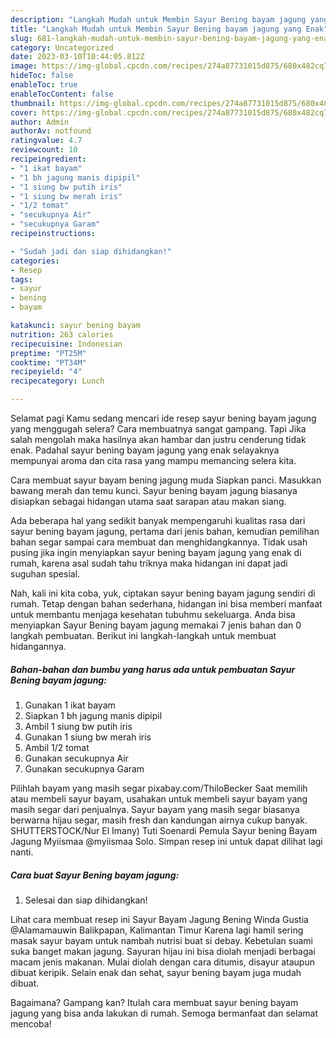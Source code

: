 ```yaml
---
description: "Langkah Mudah untuk Membin Sayur Bening bayam jagung yang Enak"
title: "Langkah Mudah untuk Membin Sayur Bening bayam jagung yang Enak"
slug: 681-langkah-mudah-untuk-membin-sayur-bening-bayam-jagung-yang-enak
category: Uncategorized
date: 2023-03-10T10:44:05.812Z
image: https://img-global.cpcdn.com/recipes/274a87731015d875/680x482cq70/sayur-bening-bayam-jagung-foto-resep-utama.jpg
hideToc: false
enableToc: true
enableTocContent: false
thumbnail: https://img-global.cpcdn.com/recipes/274a87731015d875/680x482cq70/sayur-bening-bayam-jagung-foto-resep-utama.jpg
cover: https://img-global.cpcdn.com/recipes/274a87731015d875/680x482cq70/sayur-bening-bayam-jagung-foto-resep-utama.jpg
author: Admin
authorAv: notfound
ratingvalue: 4.7
reviewcount: 10
recipeingredient:
- "1 ikat bayam"
- "1 bh jagung manis dipipil"
- "1 siung bw putih iris"
- "1 siung bw merah iris"
- "1/2 tomat"
- "secukupnya Air"
- "secukupnya Garam"
recipeinstructions:

- "Sudah jadi dan siap dihidangkan!"
categories:
- Resep
tags:
- sayur
- bening
- bayam

katakunci: sayur bening bayam 
nutrition: 263 calories
recipecuisine: Indonesian
preptime: "PT25M"
cooktime: "PT34M"
recipeyield: "4"
recipecategory: Lunch

---
```



Selamat pagi Kamu sedang mencari ide resep sayur bening bayam jagung yang menggugah selera? Cara membuatnya sangat gampang. Tapi Jika salah mengolah maka hasilnya akan hambar dan justru cenderung tidak enak. Padahal sayur bening bayam jagung yang enak selayaknya mempunyai aroma dan cita rasa yang mampu memancing selera kita.


Cara membuat sayur bayam bening jagung muda Siapkan panci. Masukkan bawang merah dan temu kunci. Sayur bening bayam jagung biasanya disiapkan sebagai hidangan utama saat sarapan atau makan siang.

Ada beberapa hal yang sedikit banyak mempengaruhi kualitas rasa dari sayur bening bayam jagung, pertama dari jenis bahan, kemudian pemilihan bahan segar sampai cara membuat dan menghidangkannya. Tidak usah pusing jika ingin menyiapkan sayur bening bayam jagung yang enak di rumah, karena asal sudah tahu triknya maka hidangan ini dapat jadi suguhan spesial.


Nah, kali ini kita coba, yuk, ciptakan sayur bening bayam jagung sendiri di rumah. Tetap dengan bahan sederhana, hidangan ini bisa memberi manfaat untuk membantu menjaga kesehatan tubuhmu sekeluarga. Anda bisa menyiapkan Sayur Bening bayam jagung memakai 7 jenis bahan dan 0 langkah pembuatan. Berikut ini langkah-langkah untuk membuat hidangannya.

<!--inarticleads1-->

##### Bahan-bahan dan bumbu yang harus ada untuk pembuatan Sayur Bening bayam jagung:

1. Gunakan 1 ikat bayam
1. Siapkan 1 bh jagung manis dipipil
1. Ambil 1 siung bw putih iris
1. Gunakan 1 siung bw merah iris
1. Ambil 1/2 tomat
1. Gunakan secukupnya Air
1. Gunakan secukupnya Garam


Pilihlah bayam yang masih segar pixabay.com/ThiloBecker Saat memilih atau membeli sayur bayam, usahakan untuk membeli sayur bayam yang masih segar dari penjualnya. Sayur bayam yang masih segar biasanya berwarna hijau segar, masih fresh dan kandungan airnya cukup banyak. SHUTTERSTOCK/Nur El Imany) Tuti Soenardi Pemula Sayur bening Bayam Jagung Myiismaa @myiismaa Solo. Simpan resep ini untuk dapat dilihat lagi nanti. 

<!--inarticleads2-->

##### Cara buat Sayur Bening bayam jagung:


1. Selesai dan siap dihidangkan!

Lihat cara membuat resep ini Sayur Bayam Jagung Bening Winda Gustia @Alamamauwin Balikpapan, Kalimantan Timur Karena lagi hamil sering masak sayur bayam untuk nambah nutrisi buat si debay. Kebetulan suami suka banget makan jagung. Sayuran hijau ini bisa diolah menjadi berbagai macam jenis makanan. Mulai diolah dengan cara ditumis, disayur ataupun dibuat keripik. Selain enak dan sehat, sayur bening bayam juga mudah dibuat. 

Bagaimana? Gampang kan? Itulah cara membuat sayur bening bayam jagung yang bisa anda lakukan di rumah. Semoga bermanfaat dan selamat mencoba!
